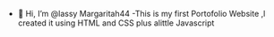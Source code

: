 - 👋 Hi, I’m @lassy Margaritah44
  -This is my first Portofolio Website
  ,l created it using HTML and CSS plus alittle Javascript

<!---
lassy44/lassy44 is a ✨ special ✨ repository because its `README.md` (this file) appears on your GitHub profile.
You can click the Preview link to take a look at your changes.
--->
